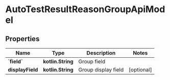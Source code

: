 
# AutoTestResultReasonGroupApiModel

## Properties
| Name | Type | Description | Notes |
| ------------ | ------------- | ------------- | ------------- |
| **&#x60;field&#x60;** | **kotlin.String** | Group field |  |
| **displayField** | **kotlin.String** | Group display field |  [optional] |



